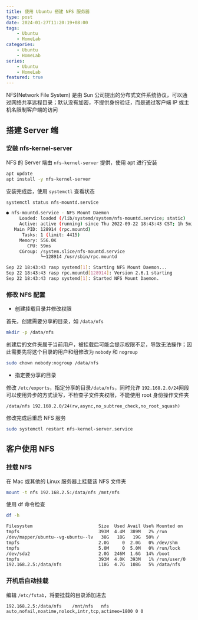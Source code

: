 ```yaml
---
title: 使用 Ubuntu 搭建 NFS 服务器
type: post
date: 2024-01-27T11:20:19+08:00
tags:
    - Ubuntu
    - HomeLab
categories: 
    - Ubuntu
    - HomeLab
series: 
    - Ubuntu
    - HomeLab
featured: true
---
```


NFS(Network File System) 是由 Sun 公司提出的分布式文件系统协议，可以通过网络共享远程目录；默认没有加密，不提供身份验证，而是通过客户端 IP 或主机名限制客户端的访问

## 搭建 Server 端

### 安装 nfs-kernel-server

NFS 的 Server 端由 `nfs-kernel-server` 提供，使用 apt 进行安装

```bash
apt update
apt install -y nfs-kernel-server
```

安装完成后，使用 	`systemctl` 查看状态

```bash
systemctl status nfs-mountd.service
```

```bash
● nfs-mountd.service - NFS Mount Daemon
     Loaded: loaded (/lib/systemd/system/nfs-mountd.service; static)
     Active: active (running) since Thu 2022-09-22 18:43:43 CST; 1h 5min ago
   Main PID: 128914 (rpc.mountd)
      Tasks: 1 (limit: 4415)
     Memory: 556.0K
        CPU: 59ms
     CGroup: /system.slice/nfs-mountd.service
             └─128914 /usr/sbin/rpc.mountd

Sep 22 18:43:43 rasp systemd[1]: Starting NFS Mount Daemon...
Sep 22 18:43:43 rasp rpc.mountd[128914]: Version 2.6.1 starting
Sep 22 18:43:43 rasp systemd[1]: Started NFS Mount Daemon.
```

### 修改 NFS 配置

- 创建挂载目录并修改权限

首先，创建需要分享的目录，如 `/data/nfs`

```bash
mkdir -p /data/nfs
```
创建后的文件夹属于当前用户，被挂载后可能会提示权限不足，导致无法操作；因此需要先将这个目录的用户和组修改为 `nobody` 和 `nogroup`

```bash
sudo chown nobody:nogroup /data/nfs
```

- 指定要分享的目录

修改 `/etc/exports`，指定分享的目录`/data/nfs`，同时允许 `192.168.2.0/24`网段可以使用异步的方式读写，不检查子文件夹权限，不能使用 root 身份操作文件夹

```
/data/nfs 192.168.2.0/24(rw,async,no_subtree_check,no_root_squash)
```

修改完成后重启 NFS 服务

```bash
sudo systemctl restart nfs-kernel-server.service
```

## 客户使用 NFS 

### 挂载 NFS 

在 Mac 或其他的 Linux 服务器上挂载该 NFS 文件夹

```bash
mount -t nfs 192.168.2.5:/data/nfs /mnt/nfs
```

使用 df 命令检查

```bash
df -h

Filesystem                         Size  Used Avail Use% Mounted on
tmpfs                              393M  4.4M  389M   2% /run
/dev/mapper/ubuntu--vg-ubuntu--lv   38G   18G   19G  50% /
tmpfs                              2.0G     0  2.0G   0% /dev/shm
tmpfs                              5.0M     0  5.0M   0% /run/lock
/dev/sda2                          2.0G  246M  1.6G  14% /boot
tmpfs                              393M  4.0K  393M   1% /run/user/0
192.168.2.5:/data/nfs              118G  4.7G  108G   5% /data/nfs
```

### 开机后自动挂载 

编辑 `/etc/fstab`，将要挂载的目录添加进去

```
192.168.2.5:/data/nfs    /mnt/nfs   nfs auto,nofail,noatime,nolock,intr,tcp,actimeo=1800 0 0
```